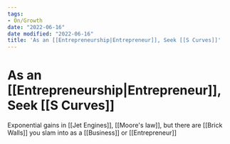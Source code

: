 ```yaml
---
tags:
- On/Growth
date: "2022-06-16"
date modified: "2022-06-16"
title: 'As an [[Entrepreneurship|Entrepreneur]], Seek [[S Curves]]'
---
```


# As an [[Entrepreneurship|Entrepreneur]], Seek [[S Curves]]
Exponential gains in [[Jet Engines]], [[Moore's law]], but there are [[Brick Walls]] you slam into as a [[Business]] or [[Entrepreneur]]
